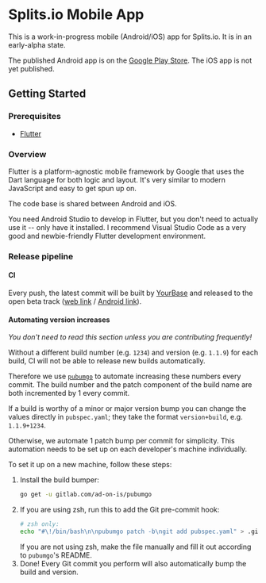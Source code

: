 # Splits.io Mobile App
This is a work-in-progress mobile (Android/iOS) app for Splits.io. It is in
an early-alpha state.

The published Android app is on the [Google Play Store][android]. The iOS app
is not yet published.

[android]: https://play.google.com/store/apps/details?id=io.splits

## Getting Started

### Prerequisites
- [Flutter][flutter] 

[flutter]: https://flutter.dev/docs/get-started/install

### Overview
Flutter is a platform-agnostic mobile framework by Google that uses the Dart
language for both logic and layout. It's very similar to modern JavaScript
and easy to get spun up on.

The code base is shared between Android and iOS.

You need Android Studio to develop in Flutter, but you don't need to actually
use it -- only have it installed. I recommend Visual Studio Code as a very
good and newbie-friendly Flutter development environment.

### Release pipeline

#### CI
Every push, the latest commit will be built by [YourBase][yourbase] and
released to the open beta track ([web link][beta-web] / [Android
link][beta-android]).

[yourbase]: https://yourbase.io/
[beta-web]: https://play.google.com/apps/testing/io.splits
[beta-android]: https://play.google.com/store/apps/details?id=io.splits

#### Automating version increases
_You don't need to read this section unless you are contributing frequently!_

Without a different build number (e.g. `1234`) and version (e.g. `1.1.9`) for
each build, CI will not be able to release new builds automatically.

Therefore we use [`pubumgo`][pubumgo] to automate increasing these numbers
every commit. The build number and the patch component of the build name are
both incremented by 1 every commit.

If a build is worthy of a minor or major version bump you can change the values
directly in `pubspec.yaml`; they take the format `version+build`, e.g.
`1.1.9+1234`.

Otherwise, we automate 1 patch bump per commit for simplicity. This automation
needs to be set up on each developer's machine individually.

To set it up on a new machine, follow these steps:

1. Install the build bumper:
   ```sh
   go get -u gitlab.com/ad-on-is/pubumgo
   ```
2. If you are using zsh, run this to add the Git pre-commit hook:
   ```sh
   # zsh only:
   echo "#\!/bin/bash\n\npubumgo patch -b\ngit add pubspec.yaml" > .git/hooks/pre-commit
   ```
   If you are not using zsh, make the file manually and fill it out according
   to `pubumgo`'s README.
3. Done! Every Git commit you perform will also automatically bump the build
   and version.

[pubumgo]: https://gitlab.com/ad-on-is/pubumgo
